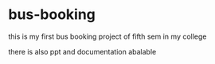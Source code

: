 # bus-booking
this is my first bus booking project of fifth sem in my college

there is also ppt and documentation abalable
